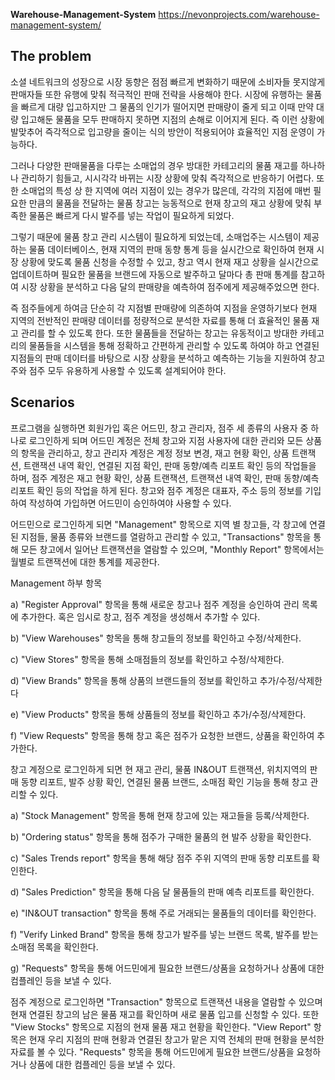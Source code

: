 **Warehouse-Management-System**
https://nevonprojects.com/warehouse-management-system/

**The problem**
---------------------------------------
소셜 네트워크의 성장으로 시장 동향은 점점 빠르게 변화하기 때문에 소비자들 못지않게 판매자들 또한 유행에 맞춰 적극적인 판매 전략을 사용해야 한다. 시장에 유행하는 물품을 빠르게 대량 입고하지만 그 물품의 인기가 떨어지면 판매량이 줄게 되고 이때 만약 대량 입고해둔 물품을 모두 판매하지 못하면 지점의 손해로 이어지게 된다. 즉 이런 상황에 발맞추어 즉각적으로 입고량을 줄이는 식의 방안이 적용되어야 효율적인 지점 운영이 가능하다. 

그러나 다양한 판매물품을 다루는 소매업의 경우 방대한 카테고리의 물품 재고를 하나하나 관리하기 힘들고, 시시각각 바뀌는 시장 상황에 맞춰 즉각적으로 반응하기 어렵다. 또한 소매업의 특성 상 한 지역에 여러 지점이 있는 경우가 많은데, 각각의 지점에 매번 필요한 만큼의 물품을 전달하는 물품 창고는 능동적으로 현재 창고의 재고 상황에 맞춰 부족한 물품은 빠르게 다시 발주를 넣는 작업이 필요하게 되었다.

그렇기 때문에 물품 창고 관리 시스템이 필요하게 되었는데, 소매업주는 시스템이 제공하는 물품 데이터베이스, 현재 지역의 판매 동향 통계 등을 실시간으로 확인하여 현재 시장 상황에 맞도록 물품 신청을 수정할 수 있고, 창고 역시 현재 재고 상황을 실시간으로 업데이트하며 필요한 물품을 브랜드에 자동으로 발주하고 달마다 총 판매 통계를 참고하여 시장 상황을 분석하고 다음 달의 판매량을 예측하여 점주에게 제공해주었으면 한다.

즉 점주들에게 하여금 단순히 각 지점별 판매량에 의존하여 지점을 운영하기보다 현재 지역의 전반적인 판매량 데이터를 정량적으로 분석한 자료를 통해 더 효율적인 물품 재고 관리를 할 수 있도록 한다.
또한 물품들을 전달하는 창고는 유동적이고 방대한 카테고리의 물품들을 시스템을 통해 정확하고 간편하게 관리할 수 있도록 하여야 하고 연결된 지점들의 판매 데이터를 바탕으로 시장 상황을 분석하고 예측하는 기능을 지원하여 창고주와 점주 모두 유용하게 사용할 수 있도록 설계되어야 한다.



**Scenarios**
---------------------------------------

프로그램을 실행하면 회원가입 혹은 어드민, 창고 관리자, 점주 세 종류의 사용자 중 하나로 로그인하게 되며 어드민 계정은 전체 창고와 지점 사용자에 대한 관리와 모든 상품의 항목을 관리하고, 창고 관리자 계정은 계정 정보 변경, 재고 현황 확인, 상품 트랜잭션, 트랜잭션 내역 확인,  연결된 지점 확인, 판매 동향/예측 리포트 확인 등의 작업들을 하며, 점주 계정은 재고 현황 확인, 상품 트랜잭션, 트랜잭션 내역 확인, 판매 동향/예측 리포트 확인 등의 작업을 하게 된다. 창고와 점주 계정은 대표자, 주소 등의 정보를 기입하여 작성하여 가입하면 어드민이 승인하여야 사용할 수 있다.

어드민으로 로그인하게 되면 "Management" 항목으로 지역 별 창고들, 각 창고에 연결된 지점들, 물품 종류와 브랜드를 열람하고 관리할 수 있고, "Transactions" 항목을 통해 모든 창고에서 일어난 트랜잭션을 열람할 수 있으며, "Monthly Report" 항목에서는 월별로 트랜잭션에 대한 통계를 제공한다.



Management 하부 항목

a) "Register Approval" 항목을 통해 새로운 창고나 점주 계정을 승인하여 관리 목록에 추가한다. 혹은 임시로 창고, 점주 계정을 생성해서 추가할 수 있다.

b) "View Warehouses" 항목을 통해 창고들의 정보를 확인하고 수정/삭제한다.

c) "View Stores" 항목을 통해 소매점들의 정보를 확인하고 수정/삭제한다. 

d) "View Brands" 항목을 통해 상품의 브랜드들의 정보를 확인하고 추가/수정/삭제한다

e) "View Products" 항목을 통해 상품들의 정보를 확인하고 추가/수정/삭제한다.

f) "View Requests" 항목을 통해 창고 혹은 점주가 요청한 브랜드, 상품을 확인하여 추가한다.

 

창고 계정으로 로그인하게 되면 현 재고 관리, 물품 IN&OUT 트랜잭션, 위치지역의 판매 동향 리포트, 발주 상황 확인, 연결된 물품 브랜드, 소매점 확인 기능을 통해 창고 관리할 수 있다.

a)	"Stock Management" 항목을 통해 현재 창고에 있는 재고들을 등록/삭제한다.

b)	"Ordering status" 항목을 통해 점주가 구매한 물품의 현 발주 상황을 확인한다.

c)	"Sales Trends report" 항목을 통해 해당 점주 주위 지역의 판매 동향 리포트를 확인한다.

d)	"Sales Prediction" 항목을 통해 다음 달 물품들의 판매 예측 리포트를 확인한다.

e)	"IN&OUT transaction" 항목을 통해 주로 거래되는 물품들의 데이터를 확인한다. 

f)	"Verify Linked Brand" 항목을 통해 창고가 발주를 넣는 브랜드 목록, 발주를 받는 소매점 목록을 확인한다.

g) "Requests" 항목을 통해 어드민에게 필요한 브랜드/상품을 요청하거나 상품에 대한 컴플레인 등을 보낼 수 있다.




점주 계정으로 로그인하면 "Transaction" 항목으로 트랜잭션 내용을 열람할 수 있으며 현재 연결된 창고의 남은 물품 재고를 확인하며 새로 물품 입고를 신청할 수 있다. 또한 "View Stocks" 항목으로 지점의 현재 물품 재고 현황을 확인한다. "View Report" 항목은 현재 우리 지점의 판매 현황과 연결된 창고가 맡은 지역 전체의 판매 현황을 분석한 자료를 볼 수 있다. "Requests" 항목을 통해 어드민에게 필요한 브랜드/상품을 요청하거나 상품에 대한 컴플레인 등을 보낼 수 있다.






